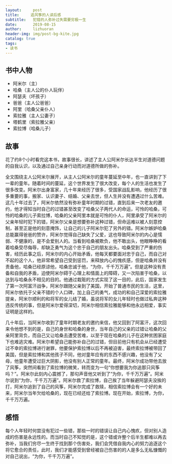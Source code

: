 ```yaml
---
layout:     post
title:     追风筝的人读后感
subtitle:   犯错的人弥补过失需要穷极一生
date:       2019-08-15
author:     lizhuoran
header-img: img/post-bg-kite.jpg
catalog: true
tags:
- 读书
---
```

## 书中人物
- 阿米尔（主）
- 哈桑（主人公的仆人玩伴）
- 阿瑟夫（坏孩子）
- 爸爸（主人公爸爸）
- 阿里（哈桑父亲仆人）
- 索拉雅（主人公妻子）
- 塔鹤里（索拉雅父亲）
- 索拉博（哈桑儿子）

## 故事

花了约8个小时看完这本书，故事很长，讲述了主人公阿米尔长达半生对道德问题的自我认识，以及通过自己亲身行动而对道德所做的弥补。

全文围绕主人公阿米尔展开，从主人公阿米尔的童年蔓延至中年，也一直讲到了下一辈的童年。随着时间的蔓延，这个世界发生了很大改变，每个人的生活也发生了很多改变。阿米尔出身富家，几十年来经历了很多，受国家战乱影响，他经历了很多重要的事，搬家、认识妻子、结婚、父亲去世，但人生并没有遭遇过什么苦难。这几十年过去了，阿米尔依然没有弥补童年时期的过错，直到后来一次老友的邀约，他才得知当时自己的过错甚至改变了哈桑父子两代人的命运，可怜的哈桑，可怜的哈桑的儿子索拉博，哈桑的父亲阿里本就是可怜的仆人，阿里承受了阿米尔的父亲年轻时犯下的错，阿米尔父亲是想要弥补这种过错，但命运难以被人刻意控制，甚至正是他的刻意掩饰，让自己的儿子阿米尔犯了另外的错。阿米尔嫉妒哈桑总能赢得爸爸的赞许，阿米尔觉得自己缺失了父爱，这也导致阿米尔的内心是懦弱、不健康的，是不会爱别人的。当看到哈桑被欺负，他不敢出头，他眼睁睁的看着哈桑受尽侮辱，却缺乏勇气为这个忠于自己的朋友出头。哈桑受到了严重的伤害，经历此事之后，阿米尔的内心开始矛盾，他每天都要面对忠于自己，而自己对不起的这个人，他非常希望自己受到惩罚，来释放内心的愧疚感，但是哈桑并没有责备他，哈桑已经原谅他，哈桑忠诚于他，“为你，千千万万遍”。但是这种没有责备和自我的矛盾，迫使阿米尔碍于心理上和情面上的障碍，又一次陷害于哈桑，以达到与哈桑永不相见的目的。他通过栽赃的方式实现了这一目的，此后，国家发生了第一次阿富汗战争，阿米尔跟随父亲到了美国，开始了普通市民的生活，这里，阿米尔依托于父亲不错的个人口碑，加上自己的勇气，成功的和自己深爱的索拉雅提亲，阿米尔顺利的和将军的女儿结了婚，虽说将军的女儿年轻时也做过私奔这种违反传统的事，但是阿米尔爱得深切，阿米尔相信索拉雅能够和他永远相爱，事实证明是这样的。

几十年后，当阿米尔收到了童年时期老友的邀约来信，他又回到了阿富汗，这次回来令他想不到的是，自己的身世和哈桑的身世，当年自己的父亲的过错让哈桑的父亲阿里背负，而自己又让哈桑去遭受苦难，以至于现在哈桑的儿子在这种贫困家庭下也难逃灾难。阿米尔希望自己能弥补自己的过错，但目前他只有机会从已经遭受过不幸的索拉博进行谢罪，他要保护索拉博以后不再被迫害，最终索拉博被带回了美国，但是索拉博和其他孩子不同，他对童年应有的东西不感兴趣，他没有了父母，他童年遭受过巨大阴影，他没有别人正常的童年。最终，阿米尔成功带他去放了风筝，突然间看到了索拉博的微笑，转而变为一句“你想要我为你追那只风筝吗？”。阿米尔此刻内心震撼了，那句声音他又听到了“为你，千千万万遍”。阿米尔说到“为你，千千万万遍”。阿米尔救了索拉博，自己挨了当年躲避阿瑟夫没挨的打，阿米尔追到了自己的风筝，阿米尔完成了救赎，相信索拉博会有一个好的未来，阿米尔当年欠给哈桑的，现在已经还给了索拉博。现在开始，索拉博，为你，千千万万遍。

## 感悟

每个人年轻时何尝没有犯过一些错，那些一时的错误让自己内心愧疚，但对别人造成的伤害是永远性的。而当时自己不知觉的是，这个错或许整个后半生都难以再去弥补，当我们穷尽一生终于找到那个伤害处，我们会凭借自我内心的努力追逐这个将它愈合的责任，此时，我们才能感受到曾经被自己伤害的的人是多么无私慷慨的对自己说出，“为你，千千万万遍”。
